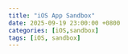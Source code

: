 ```yaml
---
title: "iOS App Sandbox"
date: 2025-09-19 23:00:00 +0800
categories: [iOS,sandbox]
tags: [iOS, sandbox]
---
```


